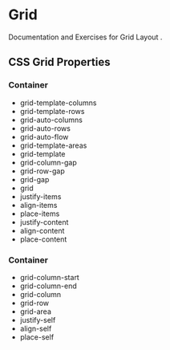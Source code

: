 # Grid
Documentation and Exercises for Grid Layout .

<h2>CSS Grid Properties</h2>
<h3>Container</h3>
<ul>
  <li>grid-template-columns</li>
  <li>grid-template-rows</li>
  <li>grid-auto-columns</li>
  <li>grid-auto-rows</li>
  <li>grid-auto-flow</li>
  <li>grid-template-areas</li>
  <li>grid-template</li>
  <li>grid-column-gap</li>
  <li>grid-row-gap</li>
  <li>grid-gap</li>
  <li>grid</li>
  <li>justify-items</li>
  <li>align-items</li>
  <li>place-items</li>
  <li>justify-content</li>
  <li>align-content</li>
  <li>place-content</li>
</ul>
<h3>Container</h3>
<ul>
  <li>grid-column-start</li>
  <li>grid-column-end</li>
  <li>grid-column</li>
  <li>grid-row</li>
  <li>grid-area</li>
  <li>justify-self</li>
  <li>align-self</li>
  <li>place-self</li>
</ul>
